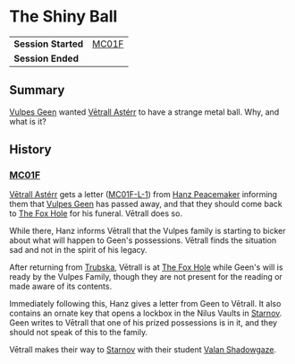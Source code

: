 # The Shiny Ball

|||
| --- | --- |
| **Session Started** | [MC01F](../sessions/completed/MC01F.md) | storyline.2
| **Session Ended** | |

## Summary

[Vulpes Geen](../characters/vulpes-geen.md) wanted [Vētrall Astérr](../characters/vetrall-asterr.md) to have a strange metal ball. Why, and what is it?

## History

### [MC01F](../sessions/completed/MC01F.md)

[Vētrall Astérr](../characters/vetrall-asterr.md) gets a letter ([MC01F-L-1](../letters/MC01F-L-1.md)) from [Hanz Peacemaker](../characters/hanz-peacemaker.md) informing them that [Vulpes Geen](../characters/vulpes-geen.md) has passed away, and that they should come back to [The Fox Hole](../places/buildings/the-fox-hole.md) for his funeral. Vētrall does so.

While there, Hanz informs Vētrall that the Vulpes family is starting to bicker about what will happen to Geen's possessions. Vētrall finds the situation sad and not in the spirit of his legacy.

After returning from [Trubska](../places/villages/trubska.md), Vētrall is at [The Fox Hole](../places/buildings/the-fox-hole.md) while Geen's will is ready by the Vulpes Family, though they are not present for the reading or made aware of its contents.

Immediately following this, Hanz gives a letter from Geen to Vētrall. It also contains an ornate key that opens a lockbox in the Nilus Vaults in [Starnov](../places/cities/starnov.md). Geen writes to Vētrall that one of his prized possessions is in it, and they should not speak of this to the family.

Vētrall makes their way to [Starnov](../places/cities/starnov.md) with their student [Valan Shadowgaze](../characters/valan-shadowgaze.md).
